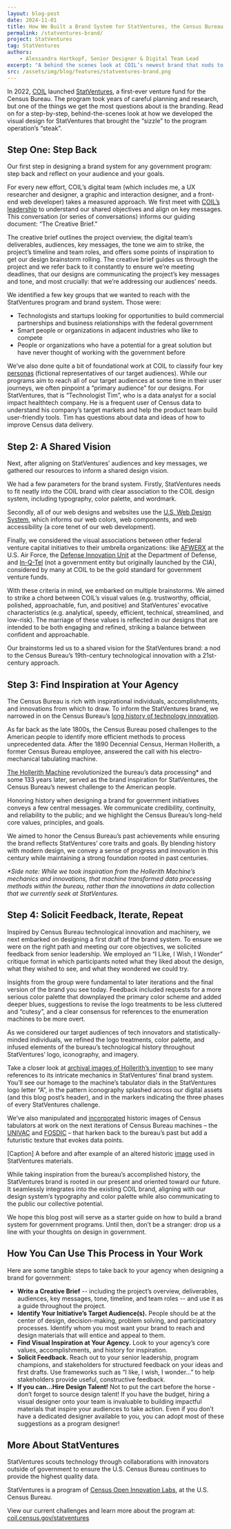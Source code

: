 ```yaml
---
layout: blog-post
date: 2024-11-01
title: How We Built a Brand System for StatVentures, the Census Bureau’s First Venture Fund
permalink: /statventures-brand/
project: StatVentures
tag: StatVentures
authors:
    - Alessandra Hartkopf, Senior Designer & Digital Team Lead
excerpt: "A behind the scenes look at COIL’s newest brand that nods to 19th-century technology with a 21st-century approach."
src: /assets/img/blog/features/statventures-brand.png
---
```

In 2022, [COIL](https://coil.census.gov/) launched [StatVentures](https://coil.census.gov/statventures/), a first-ever venture fund for the Census Bureau. The program took years of careful planning and research, but one of the things we get the most questions about is the branding. Read on for a step-by-step, behind-the-scenes look at how we developed the visual design for StatVentures that brought the “sizzle” to the program operation’s “steak”.

## Step One: Step Back
Our first step in designing a brand system for any government program: step back and reflect on your audience and your goals.

For every new effort, COIL’s digital team (which includes me, a UX researcher and designer, a graphic and interaction designer, and a front-end web developer) takes a measured approach. We first meet with [COIL’s leadership](https://coil.census.gov/about/) to understand our shared objectives and align on key messages. This conversation (or series of conversations) informs our guiding document: “The Creative Brief.”

The creative brief outlines the project overview, the digital team’s deliverables, audiences, key messages, the tone we aim to strike, the project’s timeline and team roles, and offers some points of inspiration to get our design brainstorm rolling. The creative brief guides us through the project and we refer back to it constantly to ensure we’re meeting deadlines, that our designs are communicating the project’s key messages and tone, and most crucially: that we’re addressing our audiences’ needs.

We identified a few key groups that we wanted to reach with the StatVentures program and brand system. Those were:
- Technologists and startups looking for opportunities to build commercial partnerships and business relationships with the federal government
- Smart people or organizations in adjacent industries who like to compete
- People or organizations who have a potential for a great solution but have never thought of working with the government before

We’ve also done quite a bit of foundational work at COIL to classify four key [personas](https://guides.18f.gov/methods/decide/personas/) (fictional representatives of our target audiences). While our programs aim to reach all of our target audiences at some time in their user journeys, we often pinpoint a “primary audience” for our designs. For StatVentures, that is “Technologist Tim”, who is a data analyst for a social impact healthtech company. He is a frequent user of Census data to understand his company’s target markets and help the product team build user-friendly tools. Tim has questions about data and ideas of how to improve Census data delivery.

## Step 2: A Shared Vision

Next, after aligning on StatVentures’ audiences and key messages, we gathered our resources to inform a shared design vision.

We had a few parameters for the brand system. Firstly, StatVentures needs to fit neatly into the COIL brand with clear association to the COIL design system, including typography, color palette, and wordmark.

<!-- <figure>
    <img src="/assets/img/blog/in-post-image/2024-11-01/svblog_image1.jpg"
         alt="test"
         >
    <figcaption>The COIL brand system is an extension of the <a href="https://www.census.gov/about/policies/style-guide.html">Census Bureau brand system</a> – including adaptations of its corporate color palette for print and web products.</figcaption>
</figure> -->

Secondly, all of our web designs and websites use the [U.S. Web Design System](https://designsystem.digital.gov/), which informs our web colors, web components, and web accessibility (a core tenet of our web development).

Finally, we considered the visual associations between other federal venture capital initiatives to their umbrella organizations: like [AFWERX](https://www.afrl.af.mil/RG/) at the U.S. Air Force, the [Defense Innovation Unit](https://www.diu.mil/) at the Department of Defense, and [In-Q-Tel](https://www.iqt.org/) (not a government entity but originally launched by the CIA), considered by many at COIL to be the gold standard for government venture funds.

With these criteria in mind, we embarked on multiple brainstorms. We aimed to strike a chord between COIL’s visual values (e.g. trustworthy, official, polished, approachable, fun, and positive) and StatVentures’ evocative characteristics (e.g. analytical, speedy, efficient, technical, streamlined, and low-risk). The marriage of these values is reflected in our designs that are intended to be both engaging and refined, striking a balance between confident and approachable.

Our brainstorms led us to a shared vision for the StatVentures brand: a nod to the Census Bureau’s 19th-century technological innovation with a 21st-century approach.


## Step 3: Find Inspiration at Your Agency
The Census Bureau is rich with inspirational individuals, accomplishments, and innovations from which to draw. To inform the StatVentures brand, we narrowed in on the Census Bureau’s [long history of technology innovation](https://www.census.gov/history/www/innovations/technology/).


<div class="display-flex wrap-container">
<!-- <figure class="image-wrap-container">
<img src="/assets/img/blog/in-post-image/2024-11-01/svblog_image2.jpg"
alt="test"
class="imgage-wrap"
>
<figcaption> <a href="https://www.loc.gov/item/2007678038/">Image</a></figcaption>
</figure> -->
<div class="text-wrap-container">
<p>
As far back as the late 1800s, the Census Bureau posed challenges to the American people to identify more efficient methods to process unprecedented data. After the 1890 Decennial Census, Herman Hollerith, a former Census Bureau employee, answered the call with his electro-mechanical tabulating machine.
</p>
<p>
<a href="https://www.census.gov/history/www/innovations/technology/the_hollerith_tabulator.html">The Hollerith Machine</a> revolutionized the bureau’s data processing* and some 133 years later, served as the brand inspiration for StatVentures, the Census Bureau’s newest challenge to the American people.
</p>

<p>
Honoring history when designing a brand for government initiatives conveys a few central messages. We communicate credibility, continuity, and reliability to the public; and we highlight the Census Bureau’s long-held core values, principles, and goals.
</p>
</div>
</div>

We aimed to honor the Census Bureau’s past achievements while ensuring the brand reflects StatVentures’ core traits and goals. By blending history with modern design, we convey a sense of progress and innovation in this century while maintaining a strong foundation rooted in past centuries.

_*Side note: While we took inspiration from the Hollerith Machine’s mechanics and innovations, that machine transformed data processing methods within the bureau, rather than the innovations in data_ collection _that_ *we currently seek* _at StatVentures._

## Step 4: Solicit Feedback, Iterate, Repeat
Inspired by Census Bureau technological innovation and machinery, we next embarked on designing a first draft of the brand system. To ensure we were on the right path and meeting our core objectives, we solicited feedback from senior leadership. We employed an “I Like, I Wish, I Wonder” critique format in which participants noted what they liked about the design, what they wished to see, and what they wondered we could try.

<!-- <figure>
    <img src="/assets/img/blog/in-post-image/2024-11-01/svblog_image3.png"
         alt="test">
    <figcaption>The first draft of the StatVentures’ brand system, which was refined after a feedback session with the program’s senior leadership.</figcaption>
</figure> -->


Insights from the group were fundamental to later iterations and the final version of the brand you see today. Feedback included requests for a more serious color palette that downplayed the primary color scheme and added deeper blues, suggestions to revise the logo treatments to be less cluttered and “cutesy”, and a clear consensus for references to the enumeration machines to be more overt.

As we considered our target audiences of tech innovators and statistically-minded individuals, we refined the logo treatments, color palette, and infused elements of the bureau’s technological history throughout StatVentures’ logo, iconography, and imagery.

Take a closer look at [archival images of Hollerith’s invention](https://www.si.edu/object/hollerith-tabulating-machine%3Anmah_694410) to see many references to its intricate mechanics in StatVentures’ final brand system. You’ll see our homage to the machine’s tabulator dials in the StatVentures logo letter “A”, in the pattern iconography splashed across our digital assets (and this blog post’s header), and in the markers indicating the three phases of every StatVentures challenge.

<!-- <figure>
    <img src="/assets/img/blog/in-post-image/2024-11-01/svblog_image4.png"
         alt="test"
         >
    <figcaption class="text-wrap"> A close up of the <a href="https://www.loc.gov/item/2007678038/">Hollerith machine</a>, the “A” in the StatVentures logo, and the Phase 2 “clock”.</figcaption>
</figure> -->

We’ve also manipulated and [incorporated](https://coil.census.gov/statventures/) historic images of Census tabulators at work on the next iterations of Census Bureau machines – the [UNIVAC](https://www.census.gov/history/www/innovations/technology/univac_i.html) and [FOSDIC](https://www.census.gov/history/www/innovations/technology/fosdic.html) – that harken back to the bureau’s past but add a futuristic texture that evokes data points.



[Caption] A before and after example of an altered historic [image](https://www.nist.gov/timeline#event-774351) used in StatVentures materials.

<!-- <figure>
    <img src="/assets/img/blog/in-post-image/2024-11-01/svblog_image5.jpg"
         alt="test"
         >
    <figcaption class="text-wrap"> A before and after example of an altered historic <a href="https://www.nist.gov/timeline#event-774351">image</a> used in StatVentures materials.</figcaption>
</figure> -->

While taking inspiration from the bureau’s accomplished history, the StatVentures brand is rooted in our present and oriented toward our future. It seamlessly integrates into the existing COIL brand, aligning with our design system’s typography and color palette while also communicating to the public our collective potential.

We hope this blog post will serve as a starter guide on how to build a brand system for government programs. Until then, don’t be a stranger: drop us a line with your thoughts on design in government.

## How You Can Use This Process in Your Work
Here are some tangible steps to take back to your agency when designing a brand for government:

- **Write a Creative Brief** -- including the project’s overview, deliverables, audiences, key messages, tone, timeline, and team roles -- and use it as a guide throughout the project.
- **Identify Your Initiative’s Target Audience(s).** People should be at the center of design, decision-making, problem solving, and participatory processes. Identify whom you most want your brand to reach and design materials that will entice and appeal to them.
- **Find Visual Inspiration at Your Agency.** Look to your agency’s core values, accomplishments, and history for inspiration.
- **Solicit Feedback.** Reach out to your senior leadership, program champions, and stakeholders for structured feedback on your ideas and first drafts. Use frameworks such as “I like, I wish, I wonder…” to help stakeholders provide useful, constructive feedback.
- **If you can…Hire Design Talent!** Not to put the cart before the horse - don’t forget to source design talent! If you have the budget, hiring a visual designer onto your team is invaluable to building impactful materials that inspire your audiences to take action. Even if you don’t have a dedicated designer available to you, you can adopt most of these suggestions as a program designer!


## More About StatVentures

StatVentures scouts technology through collaborations with innovators outside of government to ensure the U.S. Census Bureau continues to provide the highest quality data.

StatVentures is a program of [Census Open Innovation Labs](https://coil.census.gov/), at the U.S. Census Bureau.

View our current challenges and learn more about the program at: [coil.census.gov/statventures](http://coil.census.gov/statventures)